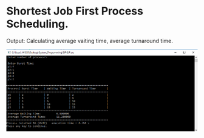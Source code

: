# Shortest Job First Process Scheduling.

Output: Calculating average vaiting time, average turnaround time.

![Shortest Job First Process Scheduling.](SJFscreenshot.png "Shortest Job First Process Scheduling Screenshoot")
